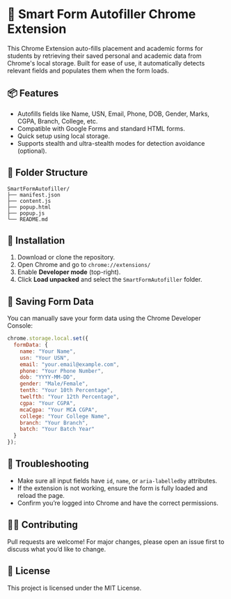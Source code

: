 
# 🚀 Smart Form Autofiller Chrome Extension

This Chrome Extension auto-fills placement and academic forms for students by retrieving their saved personal and academic data from Chrome's local storage. Built for ease of use, it automatically detects relevant fields and populates them when the form loads.

## 📦 Features

- Autofills fields like Name, USN, Email, Phone, DOB, Gender, Marks, CGPA, Branch, College, etc.
- Compatible with Google Forms and standard HTML forms.
- Quick setup using local storage.
- Supports stealth and ultra-stealth modes for detection avoidance (optional).

## 📂 Folder Structure

```
SmartFormAutofiller/
├── manifest.json
├── content.js
├── popup.html
├── popup.js
└── README.md
```

## 🔧 Installation

1. Download or clone the repository.
2. Open Chrome and go to `chrome://extensions/`
3. Enable **Developer mode** (top-right).
4. Click **Load unpacked** and select the `SmartFormAutofiller` folder.

## 💾 Saving Form Data

You can manually save your form data using the Chrome Developer Console:

```js
chrome.storage.local.set({
  formData: {
    name: "Your Name",
    usn: "Your USN",
    email: "your.email@example.com",
    phone: "Your Phone Number",
    dob: "YYYY-MM-DD",
    gender: "Male/Female",
    tenth: "Your 10th Percentage",
    twelfth: "Your 12th Percentage",
    cgpa: "Your CGPA",
    mcaCgpa: "Your MCA CGPA",
    college: "Your College Name",
    branch: "Your Branch",
    batch: "Your Batch Year"
  }
});
```


## 🐞 Troubleshooting

- Make sure all input fields have `id`, `name`, or `aria-labelledby` attributes.
- If the extension is not working, ensure the form is fully loaded and reload the page.
- Confirm you’re logged into Chrome and have the correct permissions.

## 👨‍💻 Contributing

Pull requests are welcome! For major changes, please open an issue first to discuss what you’d like to change.

## 📄 License

This project is licensed under the MIT License.
